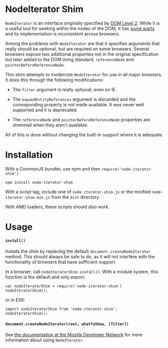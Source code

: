 NodeIterator Shim
=================

`NodeIterator` is an interface originally specified by
[DOM Level 2](http://www.w3.org/TR/DOM-Level-2-Traversal-Range/traversal.html#Iterator-overview).
While it is a useful tool for seeking within the nodes of the DOM, it has
[some warts](http://ejohn.org/blog/unimpressed-by-nodeiterator/) and its
implementation is inconsistent across browsers.

Among the problems with `NodeIterator` are that it specifies arguments that
really should be optional, but are required on some browsers. Several browsers
expose two additional properties not in the original specification but later
added to the DOM living standard, `referenceNode` and
`pointerBeforeReferenceNode`.

This shim attempts to modernize `NodeIterator` for use in all major browsers.
It does this through the following modifications:

- The `filter` argument is really optional, even on IE.

- The `expandEntityReferences` argument is discarded and the corresponding
  property is not made available. It was never well supported and it is
  deprecated.

- The `referenceNode` and `pointerBeforeReferenceNode` properties are shimmed
  when they aren't available.

All of this is done without changing the built-in support where it is adequate.

Installation
============

With a CommonJS bundler, use npm and then `require('node-iterator-shim')`

    npm install node-iterator-shim

With a script tag, include one of `node-iterator-shim.js` or the minified
`node-iterator-shim.min.js` from the `dist` directory.

With AMD loaders, these scripts should also work.

Usage
=====

#### `install()`

Installs the shim by replacing the default `document.createNodeIterator`
method. This should always be safe to do, as it will not interfere with
the functionality of browsers that have sufficient support.

In a browser, call `nodeIteratorShim.install()`. With a module system, this
function is the default and only export:

    var nodeIteratorShim = require('node-iterator-shim')
    nodeIteratorShim();

or in ES6:

    import nodeIteratorShim from 'node-iterator-shim';
    nodeIteratorShim();

#### `document.createNodeIterator(root, whatToShow, [filter])`

See [the documentation at the Mozilla Developer Network](https://developer.mozilla.org/en-US/docs/Web/API/NodeIterator)
for more information about using `NodeIterator`.
